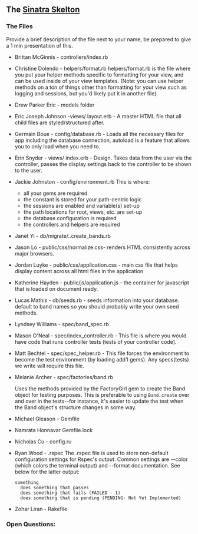 ## The  [Sinatra Skelton](../../../sinatra-skeleton-mvc-challenge)

### The Files
Provide a brief description of the file next to your name, be prepared to give a 1 min presentation of this.

* Brittan McGinnis - controllers/index.rb
* Christine Dolendo - helpers/format.rb
helpers/format.rb is the file where you put your helper methods specific to formatting for your view, and can be used inside of your view templates. (Note: you can use helper methods on a ton of things other than formatting for your view such as logging and sessions, but you'd likely put it in another file)
* Drew Parker Eric - models folder
* Eric Joseph Johnson -views/ layout.erb - A master HTML file that all child files are styled/structured after.
* Germain Boue - config/database.rb - Loads all the necessary files for app including the database connection, autoload is a feature that allows you to only load when you need to.
* Erin Snyder - views/ index.erb - Design. Takes data from the user via the controller, passes the display settings back to the controller to be shown to the user.
* Jackie Johnston - config/environment.rb
This is where:
  - all your gems are required
  - the constant is stored for your path-centric logic
  - the sessions are enabled and variable(s) set-up
  - the path locations for root, views, etc. are set-up
  - the database configuration is required
  - the controllers and helpers are required
* Janet Yi - db/migrate/..create_bands.rb
* Jason Lo - public/css/normalize.css- renders HTML consistently across major browsers.
* Jordan Luyke - public/css/application.css - main css file that helps display content across all html files in the application
* Katherine Hayden - public/js/application.js - the container for javascript that is loaded on document ready.
* Lucas Mathis - db/seeds.rb - seeds information into your database. default to band names so you should probably write your own seed methods.
* Lyndsey Williams - spec/band_spec.rb
* Mason O'Neal - spec/index_controller.rb - This file is where you would have code that runs controller tests (tests of your controller code).
* Matt Bechtel - spec/spec_helper.rb - This file forces the environment to become the test environment (by loading add'l gems). Any specs(tests) we write will require this file.

* Melanie Archer - spec/factories/band.rb

  Uses the methods provided by the FactoryGirl gem to create
  the Band object for testing purposes. This is preferable to using `Band.create`
  over and over in the tests--for instance, it's easier to update the test when the Band object's
  structure changes in some way.

* Michael Gleason - Gemfile
* Namrata Honnavar Gemfile.lock
* Nicholas Cu - config.ru
* Ryan Wood - .rspec
  The .rspec file is used to store non-default configuration settings for Rspec's output. Common settings are --color (which colors the terminal output) and --format documentation. See below for the latter output:

      something
        does something that passes
        does something that fails (FAILED - 1)
        does something that is pending (PENDING: Not Yet Implemented)

* Zohar Liran - Rakefile

### Open Questions:


